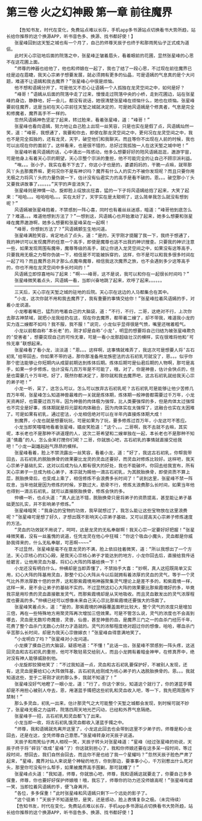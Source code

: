 # 第三卷 火之幻神殿 第一章 前往魔界
        【告知书友，时代在变化，免费站点难以长存，手机app多书源站点切换看书大势所趋，站长给你推荐的这个换源APP，听书音色多、换源、找书都好使！】
       张星峰回到这天堑之城也有一个月了，自己的师尊天辰子也终于和那雨筅仙子正式成为道侣。
       此时天心宗驻地后面的院落之中，张星峰正皱着眉头，看着眼前的花圃，显然张星峰的心思不在这花圃上面。
       “师尊的神器也给他了，他也和师娘在一起了，我也了结了一段心思，不过现在前往魔界已经是迫在眉睫，我天心宗弟子想要发展，就必须拥有更多的仙晶，可是语嫣的气息真的是个大问题，难道不让语嫣和我去魔界？”张星峰心中很是烦恼。
       他不想和语嫣分开了，可是他又不忍心让语嫣一个人孤独在龙灵空间之中，如何是好？
       “峰哥！”语嫣从后面的院落中走了过来，慢慢走过院落中央的小桥，走到花圃边，站在张星峰的身边，静静地，好一会儿，都没有说话，她很清楚张星峰在烦恼什么，她也在烦恼。张星峰要前往魔界，这是当初在天心宗前往天堑之城就决定的，可是她风语嫣是个修真者，气息是完全和修魔者，魔界高手不一样的。
       忽然风语嫣神色坚定了起来，转过脸来，看着张星峰，道：“峰哥！”
       张星峰也看向语嫣，努力地让自己脸上出现一丝笑容，只是也实在是假了点，风语嫣灿然一笑，道：“峰哥，我想通了，我要和你去，即使在那龙灵空间之中，更何况在龙灵空间之中，我也不是完全孤独的，还有龙灵，天宇，破空他们和我聊天。而且等你不出现在人前的时候，我也可以出现在你的面前了。这样看来，也是很不错的，总好过我孤独一人在这天堑之城中吧！”
       张星峰听着风语嫣的话，心中涌出一阵感动，他多么想要好好的陪风语嫣逛逛，遨游宇宙，可是他身上有着天心宗的期望，天心宗整个宗派的重担，他不可能完全的让自己不顾宗派利益。
       “唉。。。张小子，我实在看不下去了，你这小子也是的，婆婆妈妈的，干脆一点嘛，就带那风丫头去那魔界嘛，更何况你不是有神识吗？魔界有什么人的实力不被你发现呢？而且只要你用无极之力将风丫头的力量伪装一下，估计没有仙君实力的高手是看不破的。恩。。。破空那小丫头又要我讲故事了。。。。。。”天宇的声音消失了。
       张星峰则是神情一动，旋即脸上绽放出狂喜，猛的一下子将风语嫣给抱了起来，大笑了起来：“哈哈。。。哈哈哈哈。。。实在太好了，天宇实在是太聪明了，这么简单我怎么就没有想到呢？”
       风语嫣被张星峰抱着，不禁感到一阵心喜，同时也有着丝丝迷惑，暗道：“峰哥他到底怎么了？难道。。。难道他想到方法了？”一想到这，风语嫣心也开始激动了起来，她多么想要和张星峰在魔界遨游啊，她多么想要和张星峰呆在一起啊！
       “峰哥，你想到方法了？”风语嫣颤生生地问道。
       张星峰满脸笑容，肯定地点了点头，道：“是的，天宇刚才提醒了我一下，我终于想通了，我的神识可以发现魔界的任意一个高手，即使是魔尊也逃不出我的神识搜查。只要我的神识注意一些，如果发现周围有魔帝，魔尊等级的高手，就让你进入龙灵空间之中，如果没有这等高手，只要我用无极之力帮你伪装一下，相信是不可能被拆穿的，这样，你不是可以和我多很多时间在一起了吗？而且魔界总共才那么点魔帝魔尊，相信我这次魔界之旅，也不会遇到多少这等高手的，你也不用在龙灵空间中多长时间的！”
       风语嫣立即惊喜地叫了起来：“啊~~~峰哥，这不是说，我可以和你在一起很长时间吗？”
       张星峰微笑着点头，风语嫣一看，当即兴奋地跳了起来，欢呼了起来。。。。。。
       ————————————————————————
       三天后，天心宗在天堑之城的驻地的后院。天心宗在这边的人马都集合在其中。
       “小龙，这次你就不用和我去魔界了，我有重要的事情交给你！”张星峰拉着风语嫣的手，对着小龙说道。
       小龙嘟着嘴巴，猛烈的甩着自己的大脑袋，道：“不行，不行，二哥，这绝对不行，上次你去那古神禁域，就把小龙我给扔在这，现在你去魔界，都带着二嫂了，却不带我，难道我小龙的实力连二嫂都不如吗？我不服，我不服！”说完，小龙似乎显得很是气愤，嘴里还喘着粗气。
       小龙以前都自称‘本长老’的，刚才却是自称‘小龙’，明显的想要将自己归结为被张星峰欺负的‘受害者’，想要突现自己的可怜无辜，可是一看小龙那超级壮汉的模样，实在很难将他和‘可怜无辜’联想起来。
       张星峰看了看小龙，淡淡道：“恩。。。这样啊，这事情就难弄了，我这次可是想要人将‘古石初乳’给带回去，你如果不带的话，那你那准备用龙族密法的古石初乳可就没了，恩。。。似乎你那个密法能够让你短期内从成婴前期达到炼体后期。炼体后期可是仙君后期的人物啊，那可是高手，如果一步步修炼，估计没有几百万年是不可能了，哦，对了，你是神兽，估计会快点的，但是也需要几十万年吧，好了，既然你都决定了，那你就和我去魔界吧，这古石初乳就给我天心宗的弟子吧！”
       小龙一听，呆了，这怎么可以，怎么可以放弃古石初乳呢？古石初乳可是能够让他少苦修几百万年啊，张星峰怎么知道神兽最难的一关就是炼体期，炼体期一般神兽都需要过千万年，小龙天资再好，也需要过百万年。因为神兽的肉体极为强悍，比人类要强悍的多，但是肉体太过强悍也不完全是好事，炼体期就是将元婴和肉体融合，因为肉体实在太强悍了，这融合也实在太困难了。可是如果有初乳，通过密法，小龙相信绝对可以在半年内直接炼体期大成！
       到魔界，小龙也就是想要玩玩，可是如果为了玩，要多修炼过百万年，小龙这可不答应。
       小龙当即笑嘻嘻地看着张星峰，嬉皮笑脸道：“这个。。。二哥啊，我不去就不去嘛，其实呢，本长老也不是那种不讲道理的人，这次二哥希望和二嫂单独在一起，本长老也不是那种不知道‘情趣’的人，怎么会来打搅你们呢？二哥，你就放心吧，古石初乳的事情就直接交给我吧！”小龙一副雄赳赳气昂昂的模样。
       张星峰看着，脸上不禁流露出一丝笑容，看着小龙，道：“好了，我这古石初乳，你帮我带回去，古石初乳的脱胎换骨的效果要比龙灵的灵血还要好，而灵血对修炼比较好。这样吧，我天心宗弟子基础扎实，这对以后成为仙人都有很大的好处，我也不能破坏。你回去给我宣布，所有天心宗弟子一旦成为核心弟子，本宗就为赐他一滴古石初乳，为其脱胎换骨，即使资质不算上层，脱胎换骨后，也变成上乘了，相信修炼不会浪费多长时间了！”说到这里，张星峰不禁一阵叹息，当年他就是因为修炼的时候，岁数过大，筋骨不行，修炼太浪费那么长时间，如果当年他也得到一滴古石初乳，就可以直接脱胎换骨，修炼会快的多。
       仲横一听，也点头道：“真人此法不错，脱胎换骨只是将弟子的资质提高，甚至能让弟子基础更加扎实，并不影响弟子修炼。”
       张星峰暗笑：“我身边的宝物的功效，我早就想过了，我怎么能让这些宝物放在这里浪费呢？”张星峰可是想了好久，才想出既不影响天心宗弟子基础，又可以提高天心宗弟子修炼速度的方法。
       “灵血的功效就不用说了，呵呵，这是龙灵的无私奉献啊！我天心宗一定要好好把握！”张星峰微笑着，没有一丝羞愧的说道，任凭龙灵在他心中狂喊：“你这个吸血小魔头，灵血都是你威胁我得来的，什么无私奉献，可恶啊~~~~”
       不过显然，张星峰是毫不在意龙灵的不满，脸上依旧挂着微笑，道：“所以我想出了一个方法，天心宗核心的幻心殿，是我天心宗核心弟子才能达到的地方，小龙你回去后，直接给我传话给碧言，让他用灵血为基，将幻心大阵的阵基给换一下！”
       小龙还没有明白什么，仲横却是当即弄懂了，不禁拍手大喜：“妙啊，真人这招既简单又实用，幻心大阵的阵基用灵血，那整个幻心大阵从今以后就拥有着浓厚的灵血的灵气，等于一个灵气比外界浓厚数十倍的世界，这和那紫霞境用神器聚集灵气理论上是差不多的，和紫霞境一样，这样一来，是不会让弟子的基础不实的。不过显然这幻心大阵的效果要比那紫霞境好的多，毕竟我宗是用珍贵的灵血直接散发灵气，而那紫霞境却是从天地吸收。而且灵血散发出的灵气浓厚程度也要高的多。”仲横已经可以想像未来自己天心宗比那紫霞境还要强大的场面了。
       张星峰笑着点头，道：“是的，那紫霞境的神器覆盖面积比较大，整个灵气的浓度只是增加三倍，再在一些特殊地方用聚灵阵再次增加三倍效果。可是不管怎么说，灵气的浓度也不会高到哪去，灵血是无数珍奇魔兽，灵兽，仙兽，甚至神兽的血，是魔界三门之一的血杀门经历千年，花费了整个血杀门无数心力财力才造就的。灵气的浓郁程度绝对超过你的想像，哈哈，哪血杀门辛苦那么长时间，却是为我天心宗做嫁衣！”张星峰自得意满地笑了。
       “小龙明白了吗？”张星峰对小龙问道。
       小龙摸了摸自己的大脑袋，疑惑地道：“不懂！”此话一出，张星峰不禁感到一阵头疼，这送回灵血和古石初乳的重担，他可不敢轻易交给别人，而且小龙拥有着暗金神甲，在修真界中，绝对没有神人能够威胁到他。
       小龙旋即狡猾地笑了：“不过我知道一点，灵血和古石初乳要保护好，不被别人发现，还有，这灵血是要给幻心大阵做阵基，古石初乳给刚成为核心弟子的人选脱胎换骨的。恩。。。我就知道这些，至于二哥刚才说的那么多，我就不知道了！”
       张星峰没好气地瞪了一眼小龙，道：“行了，你这个家伙，知道这个就行了，你的湛蓝手镯却是不用担心被别人夺去，恩，用湛蓝手镯把这些初乳和灵血收入吧，等一下，我先把周围布下禁制！”
       那么多灵血，初乳一出来，估计那灵气之大可能整个天堑之城都会发现，到时候可就不妙了，张星峰无极之力运转，院落四周天地光芒闪动，已经和外界气息隔绝。
       张星峰手一招，古石初乳和灵血都飞了出来。
       小龙当即一收，将古石初乳饿灵血都收入湛蓝手镯之中。
       “师尊，我和语嫣就先离开这里了，小龙这此回去也会带到这里不少弟子的，师尊是和小龙回去，还是在这，全凭师尊自己意愿。”张星峰转身对天辰子说道。
       天辰子和雨筅仙子两人相视一笑，天辰子转头对张星峰道：“星峰（经过张星峰的劝说，天辰子终于将‘碎羽’改成‘星峰’了）你这就别担心了，我和你师娘还要在这多呆一段时间，等过段时间，想回去，我们自然会回去，而且你不是也给了我一个星耀吗？”忽然天辰子脸色严肃了起来，“星峰，魔界对仙人来说是个神秘的地方，你到那边，要事事小心，千万别惹出什么死对头，那里你可没有什么帮手，如果被魔界高手围剿，那可就糟了！”
       张星峰点头道：“我知道，师尊，你就放心吧，师尊，我和语嫣这就要走了，你要自己多多保重，师尊，你也要好好保护师娘哦！哦，我忘了，师尊你的功力还没师娘高呢！”张星峰戏谑一笑，当即拉着风语嫣的手，便飞身离开。
       “各位，多多保重！”此时张星峰和风语嫣只剩下一个远处的影子了。
       “这个徒弟！”天辰子不知道是怒，是笑，还是感动，脸上表情复杂之极。（未完待续）
       【告知书友，时代在变化，免费站点难以长存，手机app多书源站点切换看书大势所趋，站长给你推荐的这个换源APP，听书音色多、换源、找书都好使！】